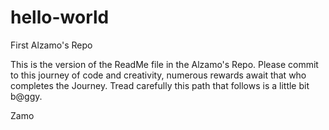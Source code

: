 # hello-world
First Alzamo's Repo

This is the version of the ReadMe file in the Alzamo's Repo. Please commit to this journey of code and creativity, numerous rewards await that who completes the Journey. Tread carefully this path that follows is a little bit b@ggy.

Zamo
